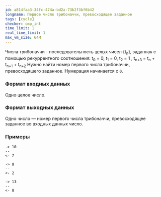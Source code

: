 ```yaml
---
id: a814faa3-34fc-474a-bd2a-73b2f3bf6b42
longname: Первое число трибоначчи, превосходящее заданное
tags: [cycle]
checker: cmp_int
time_limit: 1
real_time_limit: 1
max_vm_size: 64M
---
```



Числа трибоначчи - последовательность целых чисел {t<sub>n</sub>}, заданная с помощью рекуррентного соотношения:
t<sub>0</sub> = 0, t<sub>1</sub> = 0, t<sub>2</sub> = 1 , t<sub>n+3</sub> = t<sub>n</sub> + t<sub>n+1</sub> + t<sub>n+2</sub>
Нужно найти номер первого числа трибоначчи, превосходяшего заданное. Нумерация начинается с `0`.

### Формат входных данных

Одно целое число.  

### Формат выходных данных

Одно число — номер первого числа трибоначчи, превосходящее заданное во входных данных число.

### Примеры

```
-> 10
--
<- 7
```

```
-> 0
--
<- 2
```

```
-> 13
--
<- 8
```
